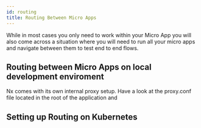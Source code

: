 ```yaml
---
id: routing
title: Routing Between Micro Apps
---
```


While in most cases you only need to work within your Micro App you will also come across a situation where you will need to run all your micro apps and navigate between them to test end to end flows.

## Routing between Micro Apps on local development enviroment

Nx comes with its own internal proxy setup.
Have a look at the proxy.conf file located in the root of the application and

## Setting up Routing on Kubernetes
